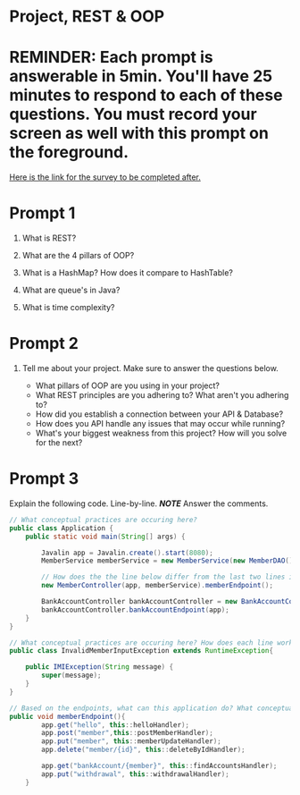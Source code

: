 # Project, REST & OOP

# REMINDER: Each prompt is answerable in 5min. You'll have 25 minutes to respond to each of these questions. You must record your screen as well with this prompt on the foreground.

[Here is the link for the survey to be completed after.](https://forms.office.com/r/2ty04ksdbs)

# Prompt 1
1. What is REST?

2. What are the 4 pillars of OOP?

3. What is a HashMap? How does it compare to HashTable?

4. What are queue's in Java?

5. What is time complexity?

# Prompt 2

1. Tell me about your project. Make sure to answer the questions below.

    - What pillars of OOP are you using in your project?
    - What REST principles are you adhering to? What aren't you adhering to?
    - How did you establish a connection between your API & Database?
    - How does you API handle any issues that may occur while running?
    - What's your biggest weakness from this project? How will you solve for the next?

# Prompt 3

Explain the following code. Line-by-line. **_NOTE_** Answer the comments.

```java
// What conceptual practices are occuring here?
public class Application {
    public static void main(String[] args) {

        Javalin app = Javalin.create().start(8080);
        MemberService memberService = new MemberService(new MemberDAO());

        // How does the the line below differ from the last two lines in the main method?
        new MemberController(app, memberService).memberEndpoint(); 

        BankAccountController bankAccountController = new BankAccountController(memberService);
        bankAccountController.bankAccountEndpoint(app);
    }
}
```

```java
// What conceptual practices are occuring here? How does each line work?
public class InvalidMemberInputException extends RuntimeException{

    public IMIException(String message) {
        super(message);
    }
}
```

```java
// Based on the endpoints, what can this application do? What conceptual practice or principle is this following?
public void memberEndpoint(){
        app.get("hello", this::helloHandler);
        app.post("member",this::postMemberHandler);
        app.put("member", this::memberUpdateHandler);
        app.delete("member/{id}", this::deleteByIdHandler);

        app.get("bankAccount/{member}", this::findAccountsHandler);
        app.put("withdrawal", this::withdrawalHandler);
    }
```
